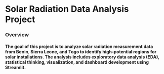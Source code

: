 # Solar Radiation Data Analysis Project

### Overview
#### The goal of this project is to analyze solar radiation measurement data from Benin, Sierra Leone, and Togo to identify high-potential regions for solar installations. The analysis includes exploratory data analysis (EDA), statistical thinking, visualization, and dashboard development using Streamlit.